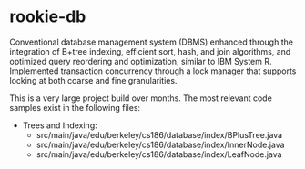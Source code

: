 # rookie-db
Conventional database management system (DBMS) enhanced through the integration of B+tree indexing, efficient sort, hash, and join algorithms, and optimized query reordering and optimization, similar to IBM System R. Implemented transaction concurrency through a lock manager that supports locking at both coarse and fine granularities.

This is a very large project build over months. The most relevant code samples exist in the following files:
- Trees and Indexing:
    - src/main/java/edu/berkeley/cs186/database/index/BPlusTree.java
    - src/main/java/edu/berkeley/cs186/database/index/InnerNode.java
    - src/main/java/edu/berkeley/cs186/database/index/LeafNode.java
